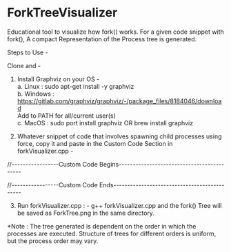 # ForkTreeVisualizer
Educational tool to visualize how fork() works. For a given code snippet with fork(), A compact Representation of
the Process tree is generated.

Steps to Use - 

Clone and -
1. Install Graphviz on your OS -  
	a. Linux  : sudo apt-get install -y graphviz  
	b. Windows : https://gitlab.com/graphviz/graphviz/-/package_files/8184046/download  
				 Add to PATH for all/current user(s)  
	c. MacOS   : sudo port install graphviz OR brew install graphviz  

2. Whatever snippet of code that involves spawning child processes using force, copy it and paste in
   the Custom Code Section in forkVisualizer.cpp - 

//-----------------Custom Code Begins-------------------------------------------
  
  
  
  
  
//-----------------Custom Code Ends---------------------------------------------

3. Run forkVisualizer.cpp : - g++ forkVisualizer.cpp and the fork() Tree will be saved as ForkTree.png in the same directory.

*Note : The tree generated is dependent on the order in which the processes are executed. Structure of trees for different orders is 
uniform, but the process order may vary.
